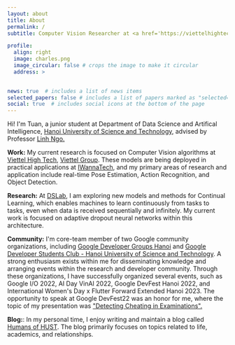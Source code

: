 ```yaml
---
layout: about
title: About
permalink: /
subtitle: Computer Vision Researcher at <a href='https://viettelhightech.vn'>Viettel High Tech</a>

profile:
  align: right
  image: charles.png
  image_circular: false # crops the image to make it circular
  address: >
   

news: true  # includes a list of news items
selected_papers: false # includes a list of papers marked as "selected={true}"
social: true  # includes social icons at the bottom of the page
---
```

Hi! I'm Tuan, a junior student at Department of Data Science and Artifical Intelligence, [Hanoi University of Science and Technology](https://hust.edu.vn), advised by Professor <a href='https://users.soict.hust.edu.vn/linhnv/'>Linh Ngo.</a>

**Work:** My current research is focused on Computer Vision algorithms at [Viettel High Tech](https://viettelhightech.vn), [Viettel Group](https://viettel.com.vn/en/). These models are being deployed in practical applications at [IWannaTech](https://www.facebook.com/iwannatech), and my primary areas of research and application include real-time Pose Estimation, Action Recognition, and Object Detection.

**Research:** At [DSLab](https://bkai.ai/research/machine-learning/), I am exploring new models and methods for Continual Learning, which enables machines to learn continuously from tasks to tasks, even when data is received sequentially and infinitely. My current work is focused on adaptive dropout neural networks within this architecture.

**Community:** I'm core-team member of two Google community organizations, including [Google Developer Groups Hanoi](https://gdg.community.dev/gdg-ha-noi/) and [Google Developer Students Club - Hanoi University of Science and Technology](https://gdsc.community.dev/hanoi-university-of-science-technology-hust/). A strong enthusiasm exists within me for disseminating knowledge and arranging events within the research and developer community. Through these organizations, I have successfully organized several events, such as Google I/O 2022, AI Day VinAI 2022, Google DevFest Hanoi 2022, and International Women's Day x Flutter Forward Extended Hanoi 2023. The opportunity to speak at Google DevFest22 was an honor for me, where the topic of my presentation was ["Detecting Cheating in Examinations".](https://www.facebook.com/GDGhanoi/photos/a.295913770557546/2473122272836674/)

**Blog:**: In my personal time, I enjoy writing and maintain a blog called [Humans of HUST](https://www.facebook.com/pageofhumanshust). The blog primarily focuses on topics related to life, academics, and relationships.
